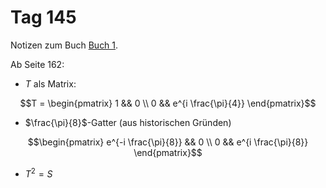 # Tag 145

Notizen zum Buch [Buch 1](../Buch1.md).

Ab Seite 162:
* $T$ als Matrix:
```math
T =
\begin{pmatrix}
1 && 0 \\
0 && e^{i \frac{\pi}{4}}
\end{pmatrix}
```

* $\frac{\pi}{8}$-Gatter (aus historischen Gründen)
```math
\begin{pmatrix}
e^{-i \frac{\pi}{8}} && 0 \\
0 && e^{i \frac{\pi}{8}}
\end{pmatrix}
```

* $T^2 = S$
